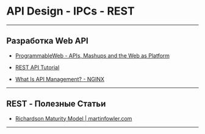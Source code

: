 # API Design - IPCs - REST

---

## Разработка Web API

* [ProgrammableWeb - APIs, Mashups and the Web as Platform](https://www.programmableweb.com/)

* [REST API Tutorial](https://www.restapitutorial.com/)

* [What Is API Management? - NGINX](https://www.nginx.com/blog/what-is-api-management/)

---

## REST - Полезные Статьи

* [Richardson Maturity Model | martinfowler.com](https://martinfowler.com/articles/richardsonMaturityModel.html)

---
